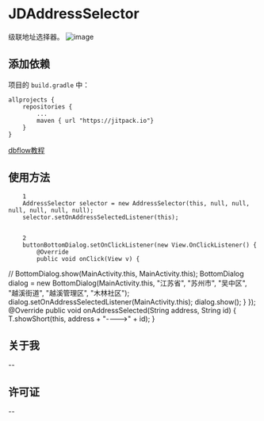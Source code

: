 # JDAddressSelector
级联地址选择器。
![image](https://github.com/eric-zhang-dev/AddressSelector/tree/master/screenshots/aa4.jpg)

## 添加依赖

项目的 `build.gradle` 中：

    allprojects {
        repositories {
            ...
            maven { url "https://jitpack.io"}
        }
    }
[dbflow教程](https://yumenokanata.gitbooks.io/dbflow-tutorials/content/tables_and_database_properties.html)
    
## 使用方法
        1
        AddressSelector selector = new AddressSelector(this, null, null, null, null, null, null);
        selector.setOnAddressSelectedListener(this);


        2
        buttonBottomDialog.setOnClickListener(new View.OnClickListener() {
            @Override
            public void onClick(View v) {
//                BottomDialog.show(MainActivity.this, MainActivity.this);
                BottomDialog dialog = new BottomDialog(MainActivity.this, "江苏省", "苏州市", "吴中区", "越溪街道", "越溪管理区", "木林社区");
                dialog.setOnAddressSelectedListener(MainActivity.this);
                dialog.show();
            }
        });
    @Override
    public void onAddressSelected(String address, String id) {
        T.showShort(this, address + "---->" + id);
    }
    
## 关于我
--

## 许可证
--